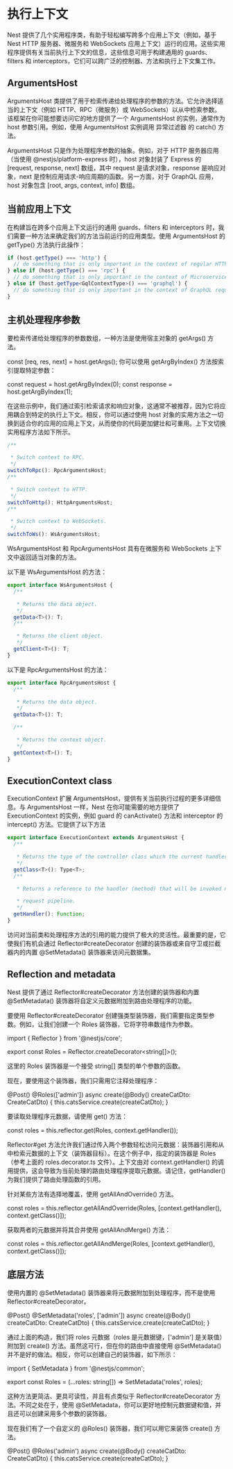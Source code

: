 # 执行上下文
Nest 提供了几个实用程序类，有助于轻松编写跨多个应用上下文（例如，基于 Nest HTTP 服务器、微服务和 WebSockets 应用上下文）运行的应用。这些实用程序提供有关当前执行上下文的信息，这些信息可用于构建通用的 guards、filters 和 interceptors，它们可以跨广泛的控制器、方法和执行上下文集工作。

## ArgumentsHost

ArgumentsHost 类提供了用于检索传递给处理程序的参数的方法。它允许选择适当的上下文（例如 HTTP、RPC（微服务）或 WebSockets）以从中检索参数。该框架在你可能想要访问它的地方提供了一个 ArgumentsHost 的实例，通常作为 host 参数引用。例如，使用 ArgumentsHost 实例调用 异常过滤器 的 catch() 方法。

ArgumentsHost 只是作为处理程序参数的抽象。例如，对于 HTTP 服务器应用（当使用 @nestjs/platform-express 时），host 对象封装了 Express 的 [request, response, next] 数组，其中 request 是请求对象，response 是响应对象，next 是控制应用请求-响应周期的函数。另一方面，对于 GraphQL 应用，host 对象包含 [root, args, context, info] 数组。

## 当前应用上下文

在构建旨在跨多个应用上下文运行的通用 guards、filters 和 interceptors 时，我们需要一种方法来确定我们的方法当前运行的应用类型。使用 ArgumentsHost 的 getType() 方法执行此操作：

```ts
if (host.getType() === 'http') {
  // do something that is only important in the context of regular HTTP requests (REST)
} else if (host.getType() === 'rpc') {
  // do something that is only important in the context of Microservice requests
} else if (host.getType<GqlContextType>() === 'graphql') {
  // do something that is only important in the context of GraphQL requests
}
```

## 主机处理程序参数

要检索传递给处理程序的参数数组，一种方法是使用宿主对象的 getArgs() 方法。

const [req, res, next] = host.getArgs();
你可以使用 getArgByIndex() 方法按索引提取特定参数：

const request = host.getArgByIndex(0);
const response = host.getArgByIndex(1);

在这些示例中，我们通过索引检索请求和响应对象，这通常不被推荐，因为它将应用耦合到特定的执行上下文。相反，你可以通过使用 host 对象的实用方法之一切换到适合你的应用的应用上下文，从而使你的代码更加健壮和可重用。上下文切换实用程序方法如下所示。

```ts
/**

 * Switch context to RPC.
 */
switchToRpc(): RpcArgumentsHost;
/**

 * Switch context to HTTP.
 */
switchToHttp(): HttpArgumentsHost;
/**

 * Switch context to WebSockets.
 */
switchToWs(): WsArgumentsHost;
```

WsArgumentsHost 和 RpcArgumentsHost 具有在微服务和 WebSockets 上下文中返回适当对象的方法。

以下是 WsArgumentsHost 的方法：
```ts
export interface WsArgumentsHost {
  /**

   * Returns the data object.
   */
  getData<T>(): T;
  /**

   * Returns the client object.
   */
  getClient<T>(): T;
}
```

以下是 RpcArgumentsHost 的方法：

```ts
export interface RpcArgumentsHost {
  /**

   * Returns the data object.
   */
  getData<T>(): T;

  /**

   * Returns the context object.
   */
  getContext<T>(): T;
}
```

## ExecutionContext class

ExecutionContext 扩展 ArgumentsHost，提供有关当前执行过程的更多详细信息。与 ArgumentsHost 一样，Nest 在你可能需要的地方提供了 ExecutionContext 的实例，例如 guard 的 canActivate() 方法和 interceptor 的 intercept() 方法。它提供了以下方法

```ts
export interface ExecutionContext extends ArgumentsHost {
  /**

   * Returns the type of the controller class which the current handler belongs to.
   */
  getClass<T>(): Type<T>;
  /**

   * Returns a reference to the handler (method) that will be invoked next in the

   * request pipeline.
   */
  getHandler(): Function;
}
```

访问对当前类和处理程序方法的引用的能力提供了极大的灵活性。最重要的是，它使我们有机会通过 Reflector#createDecorator 创建的装饰器或来自守卫或拦截器内的内置 @SetMetadata() 装饰器来访问元数据集。


## Reflection and metadata

Nest 提供了通过 Reflector#createDecorator 方法创建的装饰器和内置 @SetMetadata() 装饰器将自定义元数据附加到路由处理程序的功能。

要使用 Reflector#createDecorator 创建强类型装饰器，我们需要指定类型参数。例如，让我们创建一个 Roles 装饰器，它将字符串数组作为参数。

import { Reflector } from '@nestjs/core';

export const Roles = Reflector.createDecorator<string[]>();

这里的 Roles 装饰器是一个接受 string[] 类型的单个参数的函数。

现在，要使用这个装饰器，我们只需用它注释处理程序：

@Post()
@Roles(['admin'])
async create(@Body() createCatDto: CreateCatDto) {
  this.catsService.create(createCatDto);
}


要读取处理程序元数据，请使用 get() 方法：

const roles = this.reflector.get(Roles, context.getHandler());

Reflector#get 方法允许我们通过传入两个参数轻松访问元数据：装饰器引用和从中检索元数据的上下文（装饰器目标）。在这个例子中，指定的装饰器是 Roles（参考上面的 roles.decorator.ts 文件）。上下文由对 context.getHandler() 的调用提供，这会导致为当前处理的路由处理程序提取元数据。请记住，getHandler() 为我们提供了路由处理函数的引用。

针对某些方法有选择地覆盖，使用 getAllAndOverride() 方法。

const roles = this.reflector.getAllAndOverride(Roles, [context.getHandler(), context.getClass()]);

获取两者的元数据并将其合并使用 getAllAndMerge() 方法：

const roles = this.reflector.getAllAndMerge(Roles, [context.getHandler(), context.getClass()]);


## 底层方法
使用内置的 @SetMetadata() 装饰器来将元数据附加到处理程序，而不是使用 Reflector#createDecorator。

@Post()
@SetMetadata('roles', ['admin'])
async create(@Body() createCatDto: CreateCatDto) {
  this.catsService.create(createCatDto);
}

通过上面的构造，我们将 roles 元数据（roles 是元数据键，['admin'] 是关联值）附加到 create() 方法。虽然这可行，但在你的路由中直接使用 @SetMetadata() 并不是好的做法。相反，你可以创建自己的装饰器，如下所示：

import { SetMetadata } from '@nestjs/common';

export const Roles = (...roles: string[]) => SetMetadata('roles', roles);


这种方法更简洁、更具可读性，并且有点类似于 Reflector#createDecorator 方法。不同之处在于，使用 @SetMetadata，你可以更好地控制元数据键和值，并且还可以创建采用多个参数的装饰器。

现在我们有了一个自定义的 @Roles() 装饰器，我们可以用它来装饰 create() 方法。

@Post()
@Roles('admin')
async create(@Body() createCatDto: CreateCatDto) {
  this.catsService.create(createCatDto);
}



